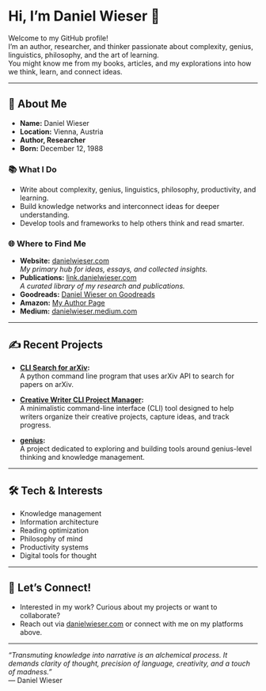 # Hi, I’m Daniel Wieser 👋

Welcome to my GitHub profile!  
I’m an author, researcher, and thinker passionate about complexity, genius, linguistics, philosophy, and the art of learning.  
You might know me from my books, articles, and my explorations into how we think, learn, and connect ideas.

---

## 🚀 About Me

- **Name:** Daniel Wieser  
- **Location:** Vienna, Austria  
- **Author, Researcher**
- **Born:** December 12, 1988

### 📚 What I Do

- Write about complexity, genius, linguistics, philosophy, productivity, and learning.
- Build knowledge networks and interconnect ideas for deeper understanding.
- Develop tools and frameworks to help others think and read smarter.

### 🌐 Where to Find Me

- **Website:** [danielwieser.com](https://danielwieser.com/)  
  _My primary hub for ideas, essays, and collected insights._
- **Publications:** [link.danielwieser.com](https://link.danielwieser.com/)  
  _A curated library of my research and publications._
- **Goodreads:** [Daniel Wieser on Goodreads](https://www.goodreads.com/author/show/7503336.Daniel_Wieser)
- **Amazon:** [My Author Page](https://www.amazon.com/stores/author/B0C94K83J8)
- **Medium:** [danielwieser.medium.com](https://danielwieser.medium.com/books)

---

## ✍️ Recent Projects

- **[CLI Search for arXiv](https://github.com/wieserd/cli-search-for-arXiv):**  
  A python command line program that uses arXiv API to search for papers on arXiv.

- **[Creative Writer CLI Project Manager](https://github.com/wieserd/creative_writer_cli_project_manager):**  
  A minimalistic command-line interface (CLI) tool designed to help writers organize their creative projects, capture ideas, and track progress.  

- **[genius](https://github.com/wieserd/genius):**  
  A project dedicated to exploring and building tools around genius-level thinking and knowledge management.


---

## 🛠️ Tech & Interests

- Knowledge management
- Information architecture
- Reading optimization
- Philosophy of mind
- Productivity systems
- Digital tools for thought

---

## 🙏 Let’s Connect!

- Interested in my work? Curious about my projects or want to collaborate?
- Reach out via [danielwieser.com](https://danielwieser.com/) or connect with me on my platforms above.

---

_“Transmuting knowledge into narrative is an alchemical process. It demands clarity of thought, precision of language, creativity, and a touch of madness.”_  
— Daniel Wieser
